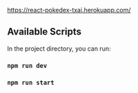 
https://react-pokedex-txai.herokuapp.com/


## Available Scripts

In the project directory, you can run:

### `npm run dev`
### `npm run start`
